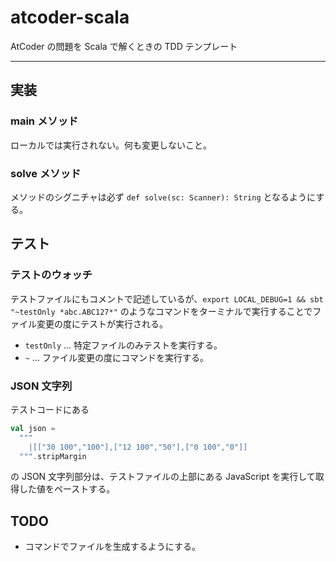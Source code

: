 # atcoder-scala

AtCoder の問題を Scala で解くときの TDD テンプレート

---

## 実装

### main メソッド

ローカルでは実行されない。何も変更しないこと。

### solve メソッド

メソッドのシグニチャは必ず `def solve(sc: Scanner): String` となるようにする。

## テスト

### テストのウォッチ

テストファイルにもコメントで記述しているが、`export LOCAL_DEBUG=1 && sbt "~testOnly *abc.ABC127*"` のようなコマンドをターミナルで実行することでファイル変更の度にテストが実行される。

- `testOnly` ... 特定ファイルのみテストを実行する。
- `~` ... ファイル変更の度にコマンドを実行する。

### JSON 文字列

テストコードにある

```scala
val json =
  """
    |[["30 100","100"],["12 100","50"],["0 100","0"]]
  """.stripMargin
```

の JSON 文字列部分は、テストファイルの上部にある JavaScript を実行して取得した値をペーストする。

## TODO

- コマンドでファイルを生成するようにする。

